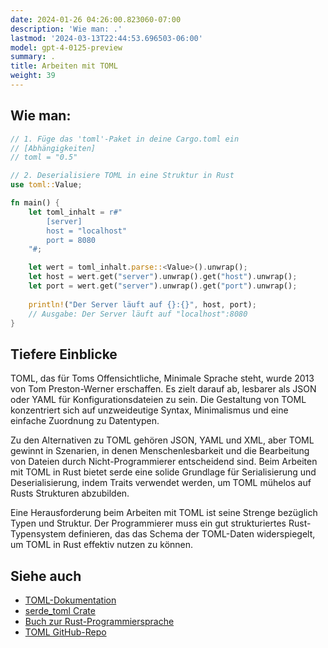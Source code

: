 ```yaml
---
date: 2024-01-26 04:26:00.823060-07:00
description: 'Wie man: .'
lastmod: '2024-03-13T22:44:53.696503-06:00'
model: gpt-4-0125-preview
summary: .
title: Arbeiten mit TOML
weight: 39
---
```


## Wie man:
```Rust
// 1. Füge das 'toml'-Paket in deine Cargo.toml ein
// [Abhängigkeiten]
// toml = "0.5"

// 2. Deserialisiere TOML in eine Struktur in Rust
use toml::Value;

fn main() {
    let toml_inhalt = r#"
        [server]
        host = "localhost"
        port = 8080
    "#;

    let wert = toml_inhalt.parse::<Value>().unwrap();
    let host = wert.get("server").unwrap().get("host").unwrap();
    let port = wert.get("server").unwrap().get("port").unwrap();
    
    println!("Der Server läuft auf {}:{}", host, port);
    // Ausgabe: Der Server läuft auf "localhost":8080
}
```

## Tiefere Einblicke
TOML, das für Toms Offensichtliche, Minimale Sprache steht, wurde 2013 von Tom Preston-Werner erschaffen. Es zielt darauf ab, lesbarer als JSON oder YAML für Konfigurationsdateien zu sein. Die Gestaltung von TOML konzentriert sich auf unzweideutige Syntax, Minimalismus und eine einfache Zuordnung zu Datentypen.

Zu den Alternativen zu TOML gehören JSON, YAML und XML, aber TOML gewinnt in Szenarien, in denen Menschenlesbarkeit und die Bearbeitung von Dateien durch Nicht-Programmierer entscheidend sind. Beim Arbeiten mit TOML in Rust bietet serde eine solide Grundlage für Serialisierung und Deserialisierung, indem Traits verwendet werden, um TOML mühelos auf Rusts Strukturen abzubilden.

Eine Herausforderung beim Arbeiten mit TOML ist seine Strenge bezüglich Typen und Struktur. Der Programmierer muss ein gut strukturiertes Rust-Typensystem definieren, das das Schema der TOML-Daten widerspiegelt, um TOML in Rust effektiv nutzen zu können.

## Siehe auch
- [TOML-Dokumentation](https://toml.io/en/)
- [serde_toml Crate](https://docs.rs/serde_toml/)
- [Buch zur Rust-Programmiersprache](https://doc.rust-lang.org/stable/book/)
- [TOML GitHub-Repo](https://github.com/toml-lang/toml)

